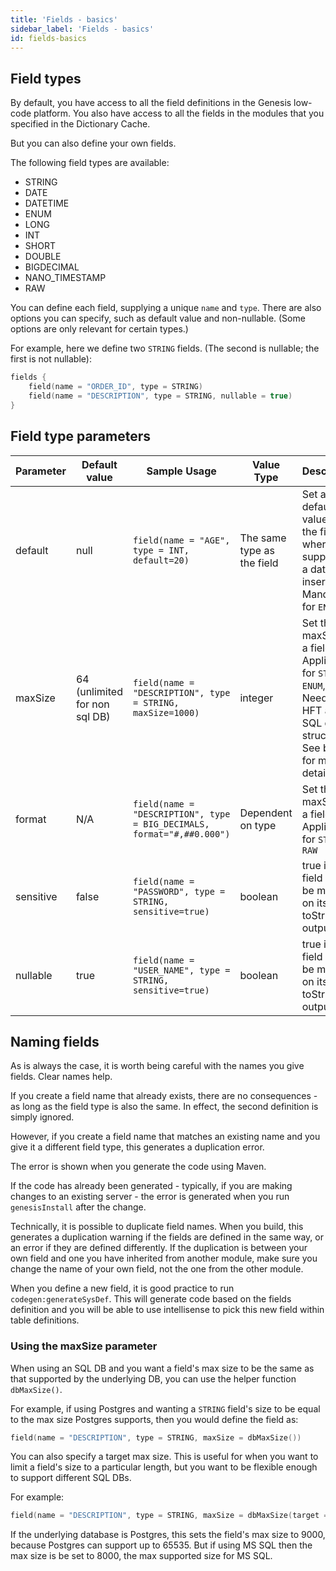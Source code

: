 ```yaml
---
title: 'Fields - basics'
sidebar_label: 'Fields - basics'
id: fields-basics
---
```


## Field types

By default, you have access to all the field definitions in the Genesis low-code platform. You also have access to all the fields in the modules that you specified in the Dictionary Cache.

But you can also define your own fields.

The following field types are available:

* STRING
* DATE
* DATETIME
* ENUM
* LONG
* INT
* SHORT
* DOUBLE
* BIGDECIMAL
* NANO_TIMESTAMP
* RAW

You can define each field, supplying a unique `name` and `type`. There are also options you can specify, such as default value and non-nullable. (Some options are only relevant for certain types.)

For example, here we define two `STRING` fields. (The second is nullable; the first is not nullable):

```kotlin
fields {
    field(name = "ORDER_ID", type = STRING)
    field(name = "DESCRIPTION", type = STRING, nullable = true)
}
```
## Field type parameters

| Parameter | Default value | Sample Usage | Value Type | Description |
|---|---|---|---|---|
| default | null | `field(name = "AGE", type = INT, default=20)` | The same type as the field | Set a default value for the field where not supplied on a database insert. Mandatory for `ENUM` |
| maxSize | 64 (unlimited for non sql DB) | `field(name = "DESCRIPTION", type = STRING, maxSize=1000)` | integer | Set the maxSize of a field. Applicable for `STRING`, `ENUM`, `RAW`. Needed for HFT and SQL data structures. See below for more details |
| format | N/A | `field(name = "DESCRIPTION", type = BIG_DECIMALS, format="#,##0.000")` | Dependent on type | Set the maxSize of a field. Applicable for `STRING`, `RAW`  |
| sensitive | false | `field(name = "PASSWORD", type = STRING, sensitive=true)` | boolean | true if the field should be masked on its toString() output  |
| nullable | true | `field(name = "USER_NAME", type = STRING, sensitive=true)` | boolean | true if the field should be masked on its toString() output  |

## Naming fields

As is always the case, it is worth being careful with the names you give fields. Clear names help.

If you create a field name that already exists, there are no consequences - as long as the field type is also the same. In effect, the second definition is simply ignored.

However, if you create a field name that matches an existing name and you give it a different field type, this generates a duplication error.

The error is shown when you generate the code using Maven.

If the code has already been generated - typically, if you are making changes to an existing server - the error is generated when you run `genesisInstall` after the change.

Technically, it is possible to duplicate field names. When you build, this generates a duplication warning if the fields are defined in the same way, or an error if they are defined differently. If the duplication is between your own field and one you have inherited from another module, make sure you change the name of your own field, not the one from the other module.

When you define a new field, it is good practice to run `codegen:generateSysDef`. This will generate code based on the fields definition and you will be able to use intellisense to pick this new field within table definitions.

### Using the maxSize parameter
When using an SQL DB and you want a field's max size to be the same as that supported by the underlying DB, you can use the helper function `dbMaxSize()`.

For example, if using Postgres and wanting a `STRING` field's size to be equal to the max size Postgres supports, then you would define the field as:
```kotlin
field(name = "DESCRIPTION", type = STRING, maxSize = dbMaxSize())
```

You can also specify a target max size. This is useful for when you want to limit a field's size to a particular length, but you want to be flexible enough to support different SQL DBs.

For example:
```kotlin
field(name = "DESCRIPTION", type = STRING, maxSize = dbMaxSize(target = 9000))
```
If the underlying database is Postgres, this sets the field's max size to 9000, because Postgres can support up to 65535. But if using MS SQL then the max size is be set to 8000, the max supported size for MS SQL.
